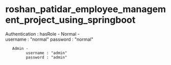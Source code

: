 ﻿# roshan_patidar_employee_management_project_using_springboot










Authentication : 
hasRole - 
       Normal -  
             username : "normal"
             password : "normal"

       Admin - 
             username : "admin"
             password : "admin"



             
